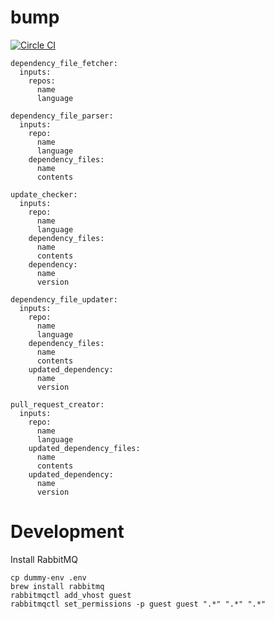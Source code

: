 bump
====

[![Circle CI](https://circleci.com/gh/gocardless/bump.svg?style=svg&circle-token=135135b2c43b14edc2f5031621a3c1681caeb1c8)](https://circleci.com/gh/gocardless/bump)

```
dependency_file_fetcher:
  inputs:
    repos:
      name
      language
​
dependency_file_parser:
  inputs:
    repo:
      name
      language
    dependency_files:
      name
      contents
​
update_checker:
  inputs:
    repo:
      name
      language
    dependency_files:
      name
      contents
    dependency:
      name
      version
​
dependency_file_updater:
  inputs:
    repo:
      name
      language
    dependency_files:
      name
      contents
    updated_dependency:
      name
      version
​
pull_request_creator:
  inputs:
    repo:
      name
      language
    updated_dependency_files:
      name
      contents
    updated_dependency:
      name
      version
```

# Development

Install RabbitMQ
```
cp dummy-env .env
brew install rabbitmq
rabbitmqctl add_vhost guest
rabbitmqctl set_permissions -p guest guest ".*" ".*" ".*"
```
